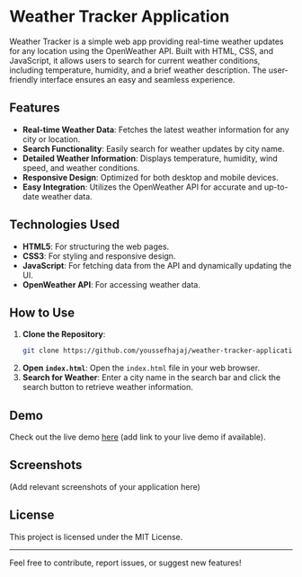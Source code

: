 # Weather Tracker Application

Weather Tracker is a simple web app providing real-time weather updates for any location using the OpenWeather API. Built with HTML, CSS, and JavaScript, it allows users to search for current weather conditions, including temperature, humidity, and a brief weather description. The user-friendly interface ensures an easy and seamless experience.

## Features

- **Real-time Weather Data**: Fetches the latest weather information for any city or location.
- **Search Functionality**: Easily search for weather updates by city name.
- **Detailed Weather Information**: Displays temperature, humidity, wind speed, and weather conditions.
- **Responsive Design**: Optimized for both desktop and mobile devices.
- **Easy Integration**: Utilizes the OpenWeather API for accurate and up-to-date weather data.

## Technologies Used

- **HTML5**: For structuring the web pages.
- **CSS3**: For styling and responsive design.
- **JavaScript**: For fetching data from the API and dynamically updating the UI.
- **OpenWeather API**: For accessing weather data.

## How to Use

1. **Clone the Repository**:
    ```bash
    git clone https://github.com/youssefhajaj/weather-tracker-application.git
    ```
2. **Open `index.html`**:
    Open the `index.html` file in your web browser.
3. **Search for Weather**:
    Enter a city name in the search bar and click the search button to retrieve weather information.

## Demo

Check out the live demo [here](#) (add link to your live demo if available).

## Screenshots

(Add relevant screenshots of your application here)

## License

This project is licensed under the MIT License.

---

Feel free to contribute, report issues, or suggest new features!
